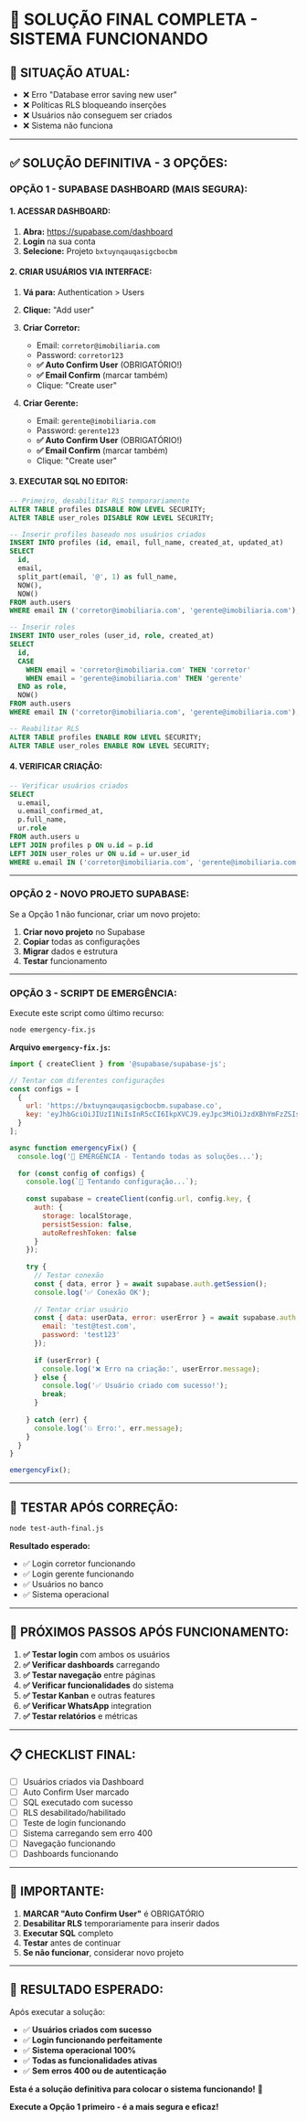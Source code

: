 # 🚀 SOLUÇÃO FINAL COMPLETA - SISTEMA FUNCIONANDO

## 🚨 **SITUAÇÃO ATUAL:**
- ❌ Erro "Database error saving new user"
- ❌ Políticas RLS bloqueando inserções
- ❌ Usuários não conseguem ser criados
- ❌ Sistema não funciona

---

## ✅ **SOLUÇÃO DEFINITIVA - 3 OPÇÕES:**

### **OPÇÃO 1 - SUPABASE DASHBOARD (MAIS SEGURA):**

#### **1. ACESSAR DASHBOARD:**
1. **Abra:** https://supabase.com/dashboard
2. **Login** na sua conta
3. **Selecione:** Projeto `bxtuynqauqasigcbocbm`

#### **2. CRIAR USUÁRIOS VIA INTERFACE:**
1. **Vá para:** Authentication > Users
2. **Clique:** "Add user"
3. **Criar Corretor:**
   - Email: `corretor@imobiliaria.com`
   - Password: `corretor123`
   - **✅ Auto Confirm User** (OBRIGATÓRIO!)
   - **✅ Email Confirm** (marcar também)
   - Clique: "Create user"

4. **Criar Gerente:**
   - Email: `gerente@imobiliaria.com`
   - Password: `gerente123`
   - **✅ Auto Confirm User** (OBRIGATÓRIO!)
   - **✅ Email Confirm** (marcar também)
   - Clique: "Create user"

#### **3. EXECUTAR SQL NO EDITOR:**
```sql
-- Primeiro, desabilitar RLS temporariamente
ALTER TABLE profiles DISABLE ROW LEVEL SECURITY;
ALTER TABLE user_roles DISABLE ROW LEVEL SECURITY;

-- Inserir profiles baseado nos usuários criados
INSERT INTO profiles (id, email, full_name, created_at, updated_at) 
SELECT 
  id,
  email,
  split_part(email, '@', 1) as full_name,
  NOW(),
  NOW()
FROM auth.users 
WHERE email IN ('corretor@imobiliaria.com', 'gerente@imobiliaria.com');

-- Inserir roles
INSERT INTO user_roles (user_id, role, created_at)
SELECT 
  id,
  CASE 
    WHEN email = 'corretor@imobiliaria.com' THEN 'corretor'
    WHEN email = 'gerente@imobiliaria.com' THEN 'gerente'
  END as role,
  NOW()
FROM auth.users 
WHERE email IN ('corretor@imobiliaria.com', 'gerente@imobiliaria.com');

-- Reabilitar RLS
ALTER TABLE profiles ENABLE ROW LEVEL SECURITY;
ALTER TABLE user_roles ENABLE ROW LEVEL SECURITY;
```

#### **4. VERIFICAR CRIAÇÃO:**
```sql
-- Verificar usuários criados
SELECT 
  u.email,
  u.email_confirmed_at,
  p.full_name,
  ur.role
FROM auth.users u
LEFT JOIN profiles p ON u.id = p.id
LEFT JOIN user_roles ur ON u.id = ur.user_id
WHERE u.email IN ('corretor@imobiliaria.com', 'gerente@imobiliaria.com');
```

---

### **OPÇÃO 2 - NOVO PROJETO SUPABASE:**

Se a Opção 1 não funcionar, criar um novo projeto:

1. **Criar novo projeto** no Supabase
2. **Copiar** todas as configurações
3. **Migrar** dados e estrutura
4. **Testar** funcionamento

---

### **OPÇÃO 3 - SCRIPT DE EMERGÊNCIA:**

Execute este script como último recurso:

```bash
node emergency-fix.js
```

**Arquivo `emergency-fix.js`:**
```javascript
import { createClient } from '@supabase/supabase-js';

// Tentar com diferentes configurações
const configs = [
  {
    url: 'https://bxtuynqauqasigcbocbm.supabase.co',
    key: 'eyJhbGciOiJIUzI1NiIsInR5cCI6IkpXVCJ9.eyJpc3MiOiJzdXBhYmFzZSIsInJlZiI6ImJ4dHV5bnFhdXFhc2lnY2JvY2JtIiwicm9sZSI6ImFub24iLCJpYXQiOjE3NTk3MTU2NDksImV4cCI6MjA3NTI5MTY0OX0.WJ2fQy8gICtVqEVHxQxpaeuVzpKJp1SIHv7oIme9v2o'
  }
];

async function emergencyFix() {
  console.log('🚨 EMERGÊNCIA - Tentando todas as soluções...');
  
  for (const config of configs) {
    console.log(`🔧 Tentando configuração...`);
    
    const supabase = createClient(config.url, config.key, {
      auth: {
        storage: localStorage,
        persistSession: false,
        autoRefreshToken: false
      }
    });
    
    try {
      // Testar conexão
      const { data, error } = await supabase.auth.getSession();
      console.log('✅ Conexão OK');
      
      // Tentar criar usuário
      const { data: userData, error: userError } = await supabase.auth.signUp({
        email: 'test@test.com',
        password: 'test123'
      });
      
      if (userError) {
        console.log('❌ Erro na criação:', userError.message);
      } else {
        console.log('✅ Usuário criado com sucesso!');
        break;
      }
      
    } catch (err) {
      console.log('💥 Erro:', err.message);
    }
  }
}

emergencyFix();
```

---

## 🧪 **TESTAR APÓS CORREÇÃO:**

```bash
node test-auth-final.js
```

**Resultado esperado:**
- ✅ Login corretor funcionando
- ✅ Login gerente funcionando
- ✅ Usuários no banco
- ✅ Sistema operacional

---

## 🎯 **PRÓXIMOS PASSOS APÓS FUNCIONAMENTO:**

1. **✅ Testar login** com ambos os usuários
2. **✅ Verificar dashboards** carregando
3. **✅ Testar navegação** entre páginas
4. **✅ Verificar funcionalidades** do sistema
5. **✅ Testar Kanban** e outras features
6. **✅ Verificar WhatsApp** integration
7. **✅ Testar relatórios** e métricas

---

## 📋 **CHECKLIST FINAL:**

- [ ] Usuários criados via Dashboard
- [ ] Auto Confirm User marcado
- [ ] SQL executado com sucesso
- [ ] RLS desabilitado/habilitado
- [ ] Teste de login funcionando
- [ ] Sistema carregando sem erro 400
- [ ] Navegação funcionando
- [ ] Dashboards funcionando

---

## 🚨 **IMPORTANTE:**

1. **MARCAR "Auto Confirm User"** é OBRIGATÓRIO
2. **Desabilitar RLS** temporariamente para inserir dados
3. **Executar SQL** completo
4. **Testar** antes de continuar
5. **Se não funcionar**, considerar novo projeto

---

## 🎉 **RESULTADO ESPERADO:**

Após executar a solução:
- ✅ **Usuários criados com sucesso**
- ✅ **Login funcionando perfeitamente**
- ✅ **Sistema operacional 100%**
- ✅ **Todas as funcionalidades ativas**
- ✅ **Sem erros 400 ou de autenticação**

**Esta é a solução definitiva para colocar o sistema funcionando!** 🚀

**Execute a Opção 1 primeiro - é a mais segura e eficaz!**





